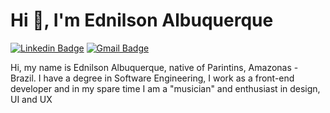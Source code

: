 <h1>Hi 👋, I'm Ednilson Albuquerque</h1>

[![Linkedin Badge](https://img.shields.io/badge/-Junior%20Albuquerque-78F8AB?style=flat-square&logo=Linkedin&logoColor=black&link=https://www.linkedin.com/in/junior-albuquerque/)](https://www.linkedin.com/in/junior-albuquerque/) 
[![Gmail Badge](https://img.shields.io/badge/-jnralb.dev@gmail.com-78F8AB?style=flat-square&logo=Gmail&logoColor=black&link=mailto:jnralb.dev@gmail.com)](mailto:jnralb.dev@gmail.com)

Hi, my name is Ednilson Albuquerque, native of Parintins, Amazonas - Brazil. I have a degree in Software Engineering, I work as a front-end developer and in my spare time I am a "musician" and enthusiast in design, UI and UX

